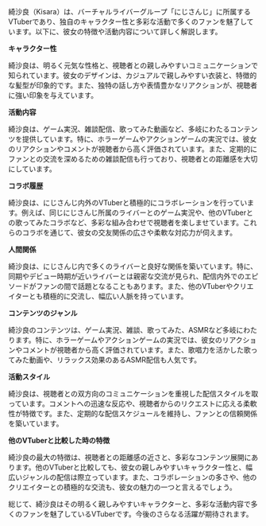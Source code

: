 綺沙良（Kisara）は、バーチャルライバーグループ「にじさんじ」に所属するVTuberであり、独自のキャラクター性と多彩な活動で多くのファンを魅了しています。以下に、彼女の特徴や活動内容について詳しく解説します。

**キャラクター性**

綺沙良は、明るく元気な性格と、視聴者との親しみやすいコミュニケーションで知られています。彼女のデザインは、カジュアルで親しみやすい衣装と、特徴的な髪型が印象的です。また、独特の話し方や表情豊かなリアクションが、視聴者に強い印象を与えています。

**活動内容**

綺沙良は、ゲーム実況、雑談配信、歌ってみた動画など、多岐にわたるコンテンツを提供しています。特に、ホラーゲームやアクションゲームの実況では、彼女のリアクションやコメントが視聴者から高く評価されています。また、定期的にファンとの交流を深めるための雑談配信も行っており、視聴者との距離感を大切にしています。

**コラボ履歴**

綺沙良は、にじさんじ内外のVTuberと積極的にコラボレーションを行っています。例えば、同じにじさんじ所属のライバーとのゲーム実況や、他のVTuberとの歌ってみたコラボなど、多彩な組み合わせで視聴者を楽しませています。これらのコラボを通じて、彼女の交友関係の広さや柔軟な対応力が伺えます。

**人間関係**

綺沙良は、にじさんじ内で多くのライバーと良好な関係を築いています。特に、同期やデビュー時期が近いライバーとは親密な交流が見られ、配信内外でのエピソードがファンの間で話題となることもあります。また、他のVTuberやクリエイターとも積極的に交流し、幅広い人脈を持っています。

**コンテンツのジャンル**

綺沙良のコンテンツは、ゲーム実況、雑談、歌ってみた、ASMRなど多岐にわたります。特に、ホラーゲームやアクションゲームの実況では、彼女のリアクションやコメントが視聴者から高く評価されています。また、歌唱力を活かした歌ってみた動画や、リラックス効果のあるASMR配信も人気です。

**活動スタイル**

綺沙良は、視聴者との双方向のコミュニケーションを重視した配信スタイルを取っています。コメントへの迅速な反応や、視聴者からのリクエストに応える柔軟性が特徴です。また、定期的な配信スケジュールを維持し、ファンとの信頼関係を築いています。

**他のVTuberと比較した時の特徴**

綺沙良の最大の特徴は、視聴者との距離感の近さと、多彩なコンテンツ展開にあります。他のVTuberと比較しても、彼女の親しみやすいキャラクター性と、幅広いジャンルの配信は際立っています。また、コラボレーションの多さや、他のクリエイターとの積極的な交流も、彼女の魅力の一つと言えるでしょう。

総じて、綺沙良はその明るく親しみやすいキャラクターと、多彩な活動内容で多くのファンを魅了しているVTuberです。今後のさらなる活躍が期待されます。 